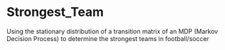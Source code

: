 # Strongest_Team
Using the stationary distribution of a transition matrix of an MDP (Markov Decision Process) to determine the strongest teams in football/soccer
